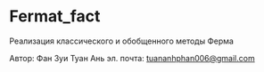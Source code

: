 # Fermat_fact
Реализация классического и обобщенного методы Ферма 

Автор: Фан Зуи Туан Ань
эл. почта: tuananhphan006@gmail.com
